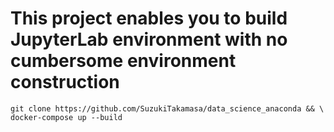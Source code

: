 # This project enables you to build JupyterLab environment with no cumbersome environment construction

```
git clone https://github.com/SuzukiTakamasa/data_science_anaconda && \
docker-compose up --build
```
